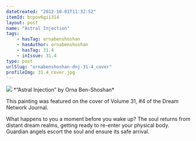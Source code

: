 ```yaml
---
dateCreated: "2012-10-01T11:32:52"
itemId: bcpov6gii314
layout: post
name: "Astral Injection"
tags:
    - hasTag: ornabenshoshan
    - hasAuthor: ornabenshoshan
    - hasTag: 31.4
    - inIssue: 31.4
type: post
urlSlug: "ornabenshoshan-dnj-31-4_cover"
profileImg: 31.4_cover.jpg
---
```


<img src="../images/31.4_cover.jpg" width="auto" height="auto"/>
*“Astral Injection” by Orna Ben-Shoshan*

This painting was featured on the cover of Volume 31, #4 of the Dream Network Journal.

What happens to you a moment before you wake up? The soul returns from distant dream realms, getting ready to re-enter your physical body. Guardian angels escort the soul and ensure its safe arrival.
